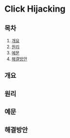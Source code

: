 # Click Hijacking

## 목차

1. [개요](#개요)
2. [원리](#원리)
3. [예문](#예문)
4. [해결방안](#해결방안)

## 개요

## 원리

## 예문

## 해결방안
